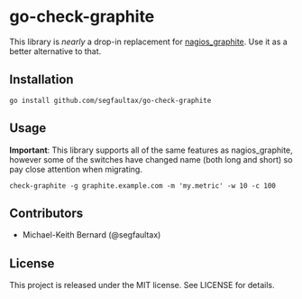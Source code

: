 # go-check-graphite

This library is *nearly* a drop-in replacement for
[nagios_graphite](https://github.com/SegFaultAX/nagios_graphite). Use it as a
better alternative to that.

## Installation

`go install github.com/segfaultax/go-check-graphite`

## Usage

**Important**: This library supports all of the same features as
nagios_graphite, however some of the switches have changed name (both
long and short) so pay close attention when migrating.

```shell
check-graphite -g graphite.example.com -m 'my.metric' -w 10 -c 100
```

## Contributors

* Michael-Keith Bernard (@segfaultax)

## License

This project is released under the MIT license. See LICENSE for details.
